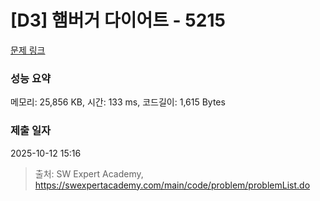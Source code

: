# [D3] 햄버거 다이어트 - 5215 

[문제 링크](https://swexpertacademy.com/main/code/problem/problemDetail.do?contestProbId=AWT-lPB6dHUDFAVT) 

### 성능 요약

메모리: 25,856 KB, 시간: 133 ms, 코드길이: 1,615 Bytes

### 제출 일자

2025-10-12 15:16



> 출처: SW Expert Academy, https://swexpertacademy.com/main/code/problem/problemList.do